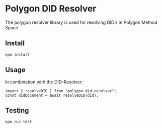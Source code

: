 # Polygon DID Resolver

The polygon resolver library is used for resolving DID’s in Polygon Method Space

## Install

```
npm install
```

## Usage

In combination with the DID-Resolver:

```
import { resolveDID } from "polygon-did-resolver";
const didDocument = await resolveDID(did);
```

## Testing

```
npm run test
```
